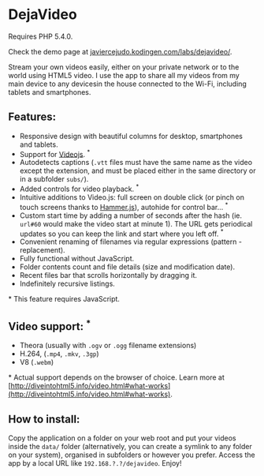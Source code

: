 # DejaVideo

Requires PHP 5.4.0.

Check the demo page at [javiercejudo.kodingen.com/labs/dejavideo/](http://javiercejudo.kodingen.com/labs/dejavideo/).

Stream your own videos easily, either on your private network or to the 
world using HTML5 video. I use the app to share all my videos from my main 
device to any devicesin the house connected to the Wi-Fi, including tablets 
and smartphones.

## Features:

- Responsive design with beautiful columns for desktop, smartphones and tablets.
- Support for [Videojs](http://videojs.com/). <sup>*</sup>
- Autodetects captions (`.vtt` files must have the same name as the
video except the extension, and must be placed either in the same
directory or in a subfolder `subs/`).
- Added controls for video playback. <sup>*</sup>
- Intuitive additions to Video.js: full screen on double click (or pinch on touch 
screens thanks to [Hammer.js](http://eightmedia.github.com/hammer.js/)), 
autohide for control bar… <sup>*</sup>
- Custom start time by adding a number of seconds after the hash (ie. `url#60`
would make the video start at minute 1). The URL gets periodical 
updates so you can keep the link and start where you left off. <sup>*</sup>
- Convenient renaming of filenames via regular expressions (pattern - replacement).
- Fully functional without JavaScript.
- Folder contents count and file details (size and modification date).
- Recent files bar that scrolls horizontally by dragging it.
- Indefinitely recursive listings.

\* This feature requires JavaScript.

## Video support: <sup>*</sup>

- Theora (usually with `.ogv` or `.ogg` filename extensions)
- H.264, (`.mp4`, `.mkv`, `.3gp`)
- V8 (`.webm`)

\* Actual support depends on the browser of choice. Learn more at
    [http://diveintohtml5.info/video.html#what-works](http://diveintohtml5.info/video.html#what-works).

## How to install:

Copy the application on a folder on your web root and put your videos 
inside the `data/` folder (alternatively, you can create a symlink to any
folder on your system), organised in subfolders or however you prefer.
Access the app by a local URL like `192.168.?.?/dejavideo`. Enjoy!

